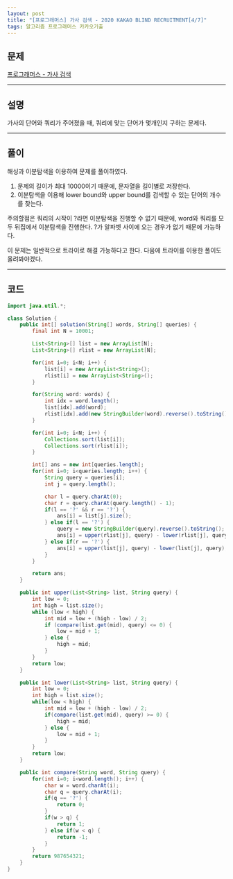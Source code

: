 ```yaml
---
layout: post
title: "[프로그래머스] 가사 검색 - 2020 KAKAO BLIND RECRUITMENT[4/7]"
tags: 알고리즘 프로그래머스 카카오기출
---
```


## 문제
[프로그래머스 - 가사 검색](https://programmers.co.kr/learn/courses/30/lessons/60060)

---
## 설명
가사의 단어와 쿼리가 주어졌을 때, 쿼리에 맞는 단어가 몇개인지 구하는 문제다.

---
## 풀이
해싱과 이분탐색을 이용하여 문제를 풀이하였다.

 1. 문제의 길이가 최대 10000이기 때문에, 문자열을 길이별로 저장한다. 
 2. 이분탐색을 이용해 lower bound와 upper bound를 검색할 수 있는 단어의 개수를 찾는다.

주의할점은 쿼리의 시작이 ?라면 이분탐색을 진행할 수 없기 때문에, word와 쿼리를 모두 뒤집에서 이분탐색을 진행한다. ?가 알파벳 사이에 오는 경우가 없기 때문에 가능하다.

이 문제는 일반적으로 트라이로 해결 가능하다고 한다. 다음에 트라이를 이용한 풀이도 올려봐야겠다.

---
## 코드
```java
import java.util.*;

class Solution {
    public int[] solution(String[] words, String[] queries) {
        final int N = 10001;

        List<String>[] list = new ArrayList[N];
        List<String>[] rlist = new ArrayList[N];

        for(int i=0; i<N; i++) {
            list[i] = new ArrayList<String>();
            rlist[i] = new ArrayList<String>();
        }

        for(String word: words) {
            int idx = word.length();
            list[idx].add(word);
            rlist[idx].add(new StringBuilder(word).reverse().toString());
        }

        for(int i=0; i<N; i++) {
            Collections.sort(list[i]);
            Collections.sort(rlist[i]);
        }

        int[] ans = new int[queries.length];
        for(int i=0; i<queries.length; i++) {
            String query = queries[i];
            int j = query.length();

            char l = query.charAt(0);
            char r = query.charAt(query.length() - 1);
            if(l == '?' && r == '?') {
                ans[i] = list[j].size();
            } else if(l == '?') {
                query = new StringBuilder(query).reverse().toString();
                ans[i] = upper(rlist[j], query) - lower(rlist[j], query);
            } else if(r == '?') {
                ans[i] = upper(list[j], query) - lower(list[j], query);
            }
        }

        return ans;
    }

    public int upper(List<String> list, String query) {
        int low = 0;
        int high = list.size();
        while (low < high) {
            int mid = low + (high - low) / 2;
            if (compare(list.get(mid), query) <= 0) {
                low = mid + 1;
            } else {
                high = mid;
            }
        }
        return low;
    }

    public int lower(List<String> list, String query) {
        int low = 0;
        int high = list.size();
        while(low < high) {
            int mid = low + (high - low) / 2;
            if(compare(list.get(mid), query) >= 0) {
                high = mid;
            } else {
                low = mid + 1;
            }
        }
        return low;
    }

    public int compare(String word, String query) {
        for(int i=0; i<word.length(); i++) {
            char w = word.charAt(i);
            char q = query.charAt(i);
            if(q == '?') {
                return 0;
            }
            if(w > q) {
                return 1;
            } else if(w < q) {
                return -1;
            }
        }
        return 987654321;
    }
}
```